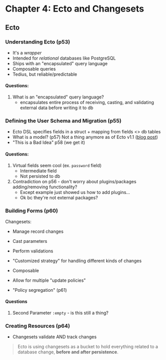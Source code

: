 # Chapter 4: Ecto and Changesets

## Ecto

### Understanding Ecto (p53)

- It's a _wrapper_
- Intended for _relational_ databases like PostgreSQL
- Ships with an "encapsulated" query language
- Composable queries
- Tedius, but reliable/predictable

#### Questions:

1. What is an "encapsulated" query language?
    - encapsulates entire process of receiving, casting, and validating external data before writing it to db


### Defining the User Schema and Migration (p55)

- Ecto DSL specifies fields in a struct + mapping from fields <> db tables
- What is a model? (p57) Not a thing anymore as of Ecto v1.1 ([blog post](http://blog.plataformatec.com.br/2015/12/ecto-v1-1-released-and-ecto-v2-0-plans/))
- "This is a Bad Idea" p58 (we get it)


#### Questions:

1. Virtual fields seem cool (ex. `password` field)
    - Intermediate field
    - Not persisted to db
2. Contradiction on p56 - don't worry about plugins/packages adding/removing functionality?
    - Except example just showed us how to add plugins...
    - Ok bc they're not external packages?

### Building Forms (p60)

Changesets:  
- Manage record changes
- Cast parameters
- Perform validations

- "Customized strategy" for handling different kinds of changes
- Composable
- Allow for multiple "update policies"
- "Policy segregation" (p61)

#### Questions

1. Second Parameter `:empty` - is this still a thing?


### Creating Resources (p64)

- Changesets validate AND track changes

> Ecto is using changesets as a bucket to hold everything related to a database change, **before and after persistence**.
